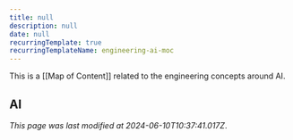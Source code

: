 ```yaml
---
title: null
description: null
date: null
recurringTemplate: true
recurringTemplateName: engineering-ai-moc
---
```


This is a [[Map of Content]] related to the engineering concepts around AI.

## AI

_This page was last modified at 2024-06-10T10:37:41.017Z_.

